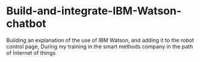 # Build-and-integrate-IBM-Watson-chatbot
Building an explanation of the use of IBM Watson, and adding it to the robot control page, During my training in the smart methods company in the path of Internet of things
